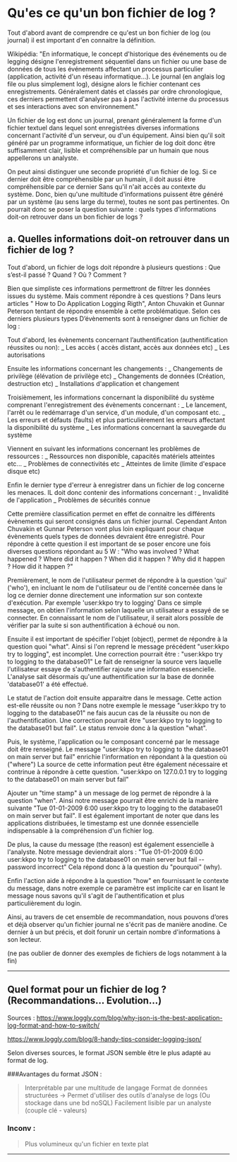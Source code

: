 # Qu'es ce qu'un bon fichier de log ?

Tout d'abord avant de comprendre ce qu'est un bon fichier de log (ou journal) il est important d'en connaitre la définition.

Wikipédia: "En informatique, le concept d'historique des événements ou de legging désigne l'enregistrement séquentiel
dans un fichier ou une base de données de tous les événements affectant un processus particulier (application, activité d'un réseau informatique…).
Le journal (en anglais log file ou plus simplement log), désigne alors le fichier contenant ces enregistrements.
Généralement datés et classés par ordre chronologique, ces derniers permettent d'analyser pas à pas l'activité interne du processus et ses interactions avec son environnement."

Un fichier de log est donc un journal, prenant généralement la forme d'un fichier textuel dans lequel sont enregistrées diverses informations concernant l'activité d'un serveur, ou d'un équipement.
Ainsi bien qu'il soit généré par un programme informatique, un fichier de log doit donc être suffisamment clair, lisible et compréhensible par un humain que nous appellerons un analyste.

On peut ainsi distinguer une seconde propriété d'un fichier de log. Si ce dernier doit être compréhensible par un humain, il doit aussi être compréhensible par ce dernier
Sans qu'il n'ait accès au contexte du système. Donc, bien qu'une multitude d'informations puissent être généré par un système (au sens large du terme), toutes ne sont pas pertinentes.
On pourrait donc se poser la question suivante : quels types d'informations doit-on retrouver dans un bon fichier de logs ?

## a. Quelles informations doit-on retrouver dans un fichier de log ?

Tout d'abord, un fichier de logs doit répondre à plusieurs questions : Que s’est-il passé ? Quand ? Où ? Comment ?

Bien que simpliste ces informations permettront de filtrer les données issues du système. Mais comment répondre à ces questions ?
Dans leurs articles " How to Do Application Logging Rigth", Anton Chuvakin et Gunnar Peterson tentant de répondre ensemble à cette problématique. Selon ces derniers plusieurs types
D’évènements sont à renseigner dans un fichier de log :

Tout d'abord, les évènements concernant l’authentification (authentification réussites ou non):
 _ Les accès ( accès distant, accès aux données etc)
 _ Les autorisations
 
Ensuite les informations concernant les changements : 
    _ Changements de privilège (élévation de privilège etc)
    _ Changements de données (Création, destruction etc)
    _ Installations d'application et changement

Troisièmement, les informations concernant la disponibilité du système comprenant l'enregistrement des évènements concernant :
    _ Le lancement, l'arrêt ou le redémarrage d'un service, d'un module, d'un composant etc.
    _ Les erreurs et défauts (faults) et plus particulièrement les erreurs affectant la disponibilité du système
    _ Les informations concernant la sauvegarde du système

Viennent en suivant les informations concernant les problèmes de ressources :
    _ Ressources non disponible, capacités matériels atteintes etc...
    _ Problèmes de connectivités etc
    _ Atteintes de limite (limite d'espace disque etc)

Enfin le dernier type d'erreur à enregistrer dans un fichier de log concerne les menaces. IL doit donc contenir des informations concernant : 
    _ Invalidité de l'application
    _ Problèmes de sécurités connue

Cette première classification permet en effet de connaitre les différents évènements qui seront consignés dans un fichier journal. Cependant Anton Chuvakin et Gunnar Peterson
vont plus loin expliquant pour chaque évènements quels types de données devraient être enregistré.
Pour répondre à cette question il est important de se poser encore une fois diverses questions répondant au 5 W :
   "Who was involved ?
    What happened ?
    Where did it happen ?
    When did it happen ?
    Why did it happen ?
    How did it happen ?"
 
Premièrement, le nom de l'utilisateur permet de répondre à la question 'qui' ('who'), en incluant le nom de l'utilisateur ou de l'entité concernée dans le log
ce dernier donne directement une information sur son contexte d'exécution.
Par exemple 'user:kkpo try to logging' Dans ce simple message, on obtien l'information selon laquelle un utilisateur a essayé de se connecter. En connaissant le nom de l'utilisateur, il serait
alors possible de vérifier par la suite si son authentification à échoué ou non.

Ensuite il est important de spécifier l'objet (object), permet de répondre à la question quoi "what".
Ainsi si l'on reprend le message précédent "user:kkpo try to logging", est incomplet. Une correction pourrait être : "user:kkpo try to logging to the database01"
Le fait de renseigner la source vers laquelle l'utilisateur essaye de s'authentifier rajoute une information essencielle. L'analyse sait désormais qu'une authentification sur la base de donnée 'database01'
a été effectué.

Le statut de l'action doit ensuite apparaitre dans le message. Cette action est-elle réussite ou non ?
Dans notre exemple le message "user:kkpo try to logging to the database01" ne fais aucun cas de la réussite ou non de l'authentification. Une correction pourrait être
"user:kkpo try to logging to the database01 but fail". Le status renvoie donc à la question "what".


Puis, le système, l'application ou le composant concerné par le message doit être renseigné.
Le message "user:kkpo try to logging to the database01 on main server but fail" enrichie l'information en répondant à la question où ("where")
La source de cette information peut être également nécessaire et contrinue à répondre à cette question.
"user:kkpo on 127.0.0.1 try to logging to the database01 on main server but fail"

Ajouter un "time stamp" à un message de log permet de répondre à la question "when". Ainsi notre message pourrait être enrichi de la manière suivante
"Tue 01-01-2009 6:00 user:kkpo try to logging to the database01 on main server but fail". Il est également important de noter que dans les applications
distribuées, le timestamp est une donnée essencielle indispensable à la compréhension d'un fichier log.

De plus, la cause du message (the reason) est également essencielle à l'analyste. Notre message deviendrait alors : 
"Tue 01-01-2009 6:00 user:kkpo try to logging to the database01 on main server but fail -- password incorrect"
Cela répond donc à la question du "pourquoi" (why).

Enfin l'action aide à répondre à la question "how" en fournissant le contexte du message, dans notre exemple ce paramètre est implicite car en lisant le message nous savons qu'il s'agit de l'authentification et plus particulièrement du login.

Ainsi, au travers de cet ensemble de recommandation, nous pouvons d’ores et déjà observer qu'un fichier journal ne s'écrit pas de manière anodine.
Ce dernier à un but précis, et doit forunir un certain nombre d'informations à son lecteur.

(ne pas oublier de donner des exemples de fichiers de logs notamment à la fin)

_________________________________


## Quel format pour un fichier de log ? (Recommandations... Evolution...)

Sources : 
https://www.loggly.com/blog/why-json-is-the-best-application-log-format-and-how-to-switch/

https://www.loggly.com/blog/8-handy-tips-consider-logging-json/

Selon diverses sources, le format JSON semble être le plus adapté au format de log.

###Avantages du format JSON :

> Interprétable par une multitude de langage
> Format de données structurées -> Permet d'utiliser des outils d'analyse de logs (Ou stockage dans une bd noSQL)
> Facilement lisible par un analyste (couple clé - valeurs)

### Inconv : 

> Plus volumineux qu'un fichier en texte plat
_________________________________
